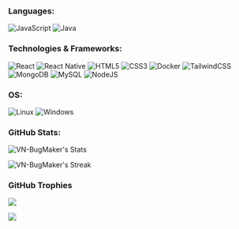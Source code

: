 
### Languages:
![JavaScript](https://img.shields.io/badge/javascript-%23323330.svg?style=for-the-badge&logo=javascript&logoColor=%23F7DF1E)
![Java](https://img.shields.io/badge/java-black?style=for-the-badge&logo=openjdk)
### Technologies & Frameworks:
![React](https://img.shields.io/badge/react-black?style=for-the-badge&logo=react)
![React Native](https://img.shields.io/badge/react_native-%2320232a.svg?style=for-the-badge&logo=react&logoColor=%2361DAFB)
![HTML5](https://img.shields.io/badge/html5-black?style=for-the-badge&logo=html5)
![CSS3](https://img.shields.io/badge/css3-black?style=for-the-badge&logo=css3)
![Docker](https://img.shields.io/badge/docker-black?style=for-the-badge&logo=docker)
![TailwindCSS](https://img.shields.io/badge/tailwindcss-%2338B2AC.svg?style=for-the-badge&logo=tailwind-css&logoColor=white)
![MongoDB](https://img.shields.io/badge/MongoDB-%234ea94b.svg?style=for-the-badge&logo=mongodb&logoColor=white)
![MySQL](https://img.shields.io/badge/mysql-%2300f.svg?style=for-the-badge&logo=mysql&logoColor=white)
![NodeJS](https://img.shields.io/badge/node.js-6DA55F?style=for-the-badge&logo=node.js&logoColor=white)


### OS:
![Linux](https://img.shields.io/badge/linux-black?style=for-the-badge&logo=Linux)
![Windows](https://img.shields.io/badge/Windows-black?style=for-the-badge&logo=Windows)


### GitHub Stats:
![VN-BugMaker's Stats](https://github-readme-stats.vercel.app/api?username=VN-BugMaker&theme=default&show_icons=true&hide_border=true&count_private=true)

![VN-BugMaker's Streak](https://github-readme-streak-stats.herokuapp.com/?user=VN-BugMaker&theme=default&hide_border=true)


### GitHub Trophies
![](https://github-profile-trophy.vercel.app/?username=VN-BugMaker&theme=nord&no-frame=false&no-bg=true&margin-w=4)

[![](https://visitcount.itsvg.in/api?id=VN-BugMaker&icon=1&color=0)](https://visitcount.itsvg.in)
